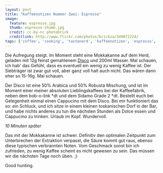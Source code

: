 ```yaml
---
layout: post
title: "Kaffeenotizen Nummer Zwei: Espresso"
image:
  feature: espresso.jpg
  thumb: espresso-thumb.jpg
  credit: cc-by-nc photobrick
  creditlink: http://www.flickr.com/photos/brickza/349072224/
tags: ['coffee', 'cooking', 'tastenerd', 'kaffeenotizen', 'espresso', 'mokkakanne', 'hario', 'skerton', 'kaffeefabrik']
---
```


Die Aufregung steigt. Im Moment steht eine Mokkakanne auf dem Herd, geladen mit 12g feinst gemahlenem [Disco](http://www.kaffeefabrik.at/kaffeesortiment/) und 200ml Wasser. Mal schauen, ich hab' das Gefühl, dass es eventuell ein wenig zu wenig Kaffee ist. Der Siebträger ist zwar gut voll, aber ganz voll halt auch nicht. Das wären dann eher so 15-16g. Mal schauen.

Der Disco ist eine 50% Arabica und 50% Robusta Mischung, und ist im Moment einer meiner absoluten Lieblingskaffees bei der Kaffeefabrik, neben dem bob-o-link *dt und dem Sidamo Grade 2 *dt. Bestellt euch bei Gelegenheit einmal einen Cappucino mit dem Disco. Bei mir funktioniert das so: ein Schluck, und ich sitze in einem kleinen toskanischen Dorf in der Bar, und habe nichts anderes zu tun die nächsten Stunden als Dolce essen und Cappucino zu trinken. Urlaub im Kopf. Wundervoll.

*10 Minuten später*

Das mit der Mokkakanne ist schwer. Definitiv den optimalen Zeitpunkt zum Unterbrechen der Extraktion verpasst, die Säure kommt gut raus, ebenso diese typischen verbrannten Noten. Vom Geschmack sonst bin ich zufrieden, zu wenig Kaffee scheint es nicht gewesen zu sein. Das müssen wir die nächsten Tage noch üben. ;)

Good hunting.